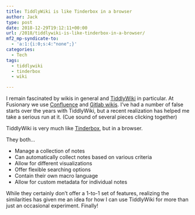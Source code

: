 ```yaml
---
title: TiddlyWiki is like Tinderbox in a browser
author: Jack
type: post
date: 2018-12-29T19:12:11+00:00
url: /2018/tiddlywiki-is-like-tinderbox-in-a-browser/
mf2_mp-syndicate-to:
  - 'a:1:{i:0;s:4:"none";}'
categories:
  - Tech
tags:
  - tiddlywiki
  - tinderbox
  - wiki

---
```

I remain fascinated by wikis in general and [TiddlyWiki][1] in particular. At Fusionary we use [Confluence][2] and [Gitlab wikis][3]. I&#8217;ve had a number of false starts over the years with TiddlyWiki, but a recent realization has helped me take a serious run at it. (Cue sound of several pieces clicking together)

TiddlyWiki is very much like [Tinderbox][4], but in a browser.

They both&#8230;

  * Manage a collection of notes
  * Can automatically collect notes based on various criteria
  * Allow for different visualizations
  * Offer flexible searching options
  * Contain their own macro language
  * Allow for custom metadata for individual notes

While they certainly don&#8217;t offer a 1-to-1 set of features, realizing the similarities has given me an idea for how I can use TiddlyWiki for more than just an occasional experiment. Finally!

 [1]: https://tiddlywiki.com
 [2]: https://www.atlassian.com/software/confluence
 [3]: https://docs.gitlab.com/ee/user/project/wiki/
 [4]: http://www.eastgate.com/Tinderbox/